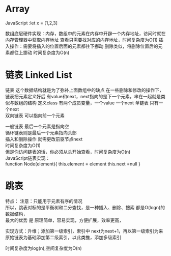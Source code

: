 # Array 
JavaScript :let x = [1,2,3]

数组底层硬件实现：内存，数组中的元素在内存中开辟一个内存地址，访问时就在内存管理器中获取内存地址 
查看只需要找对应的内存地址，时间复杂度为O(1)
插入操作：需要将插入的位置后面的元素都往下挪动
删除类似，将删除位置后的元素都往上挪动
时间复杂度为O(n)

# 链表 Linked List

链表 这个数据结构就是为了弥补上面数组中的缺点
在一些删除和修改的操作下，链表把元素定义好后 有value和next，next指向的是下一个元素，串在一起就是类似与数组的结构
定义class 有两个成员变量，一个value 一个next
单链表  只有一个next  
双向链表  可以指向前一个元素  

一般链表 最后一个元素是指向空   
循环链表则是最后一个元素指向头部    
插入和删除操作 就需更改前驱节点next  
时间复杂度为O(1)  
但是你访问链表的话，你必须从头开始查看，时间复杂度为O(n)  
JavaScript链表实现：  
function Node(element){
    this.element = element
    this.next =null
}


# 跳表 
特点： 注意：只能用于元素有序的情况  
所以，跳表对标的是平衡树和二分查找，是一种插入、删除、搜索 都是O(logn)的数据结构，  
最大的优势 是 原理简单，容易实现，方便扩展，效率更高，  

实现方式：升维；添加第一级索引，索引中 next为next+1，再以第一级索引为来原始链表为基础添加第二级索引，以此类推，添加多级索引  

时间复杂度为log(n),空间复杂度为O(n)